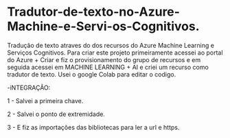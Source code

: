 # Tradutor-de-texto-no-Azure-Machine-e-Servi-os-Cognitivos.
Tradução de texto atraves do dos recursos do Azure Machine Learning e Serviços Cognitivos. 
Para criar este projeto primeiramente acessei ao portal do Azure + Criar e fiz o provisionamento do grupo de recursos e em seguida acessei em MACHINE LEARNING + AI e criei um recurso como tradutor de texto.
Usei o google Colab para editar o codigo.



 -iNTEGRAÇÃO:
 
1 - Salvei a primeira chave.


2 - Salvei o ponto de extremidade.


3 - E fiz as importações das bibliotecas para ler a url e https.
